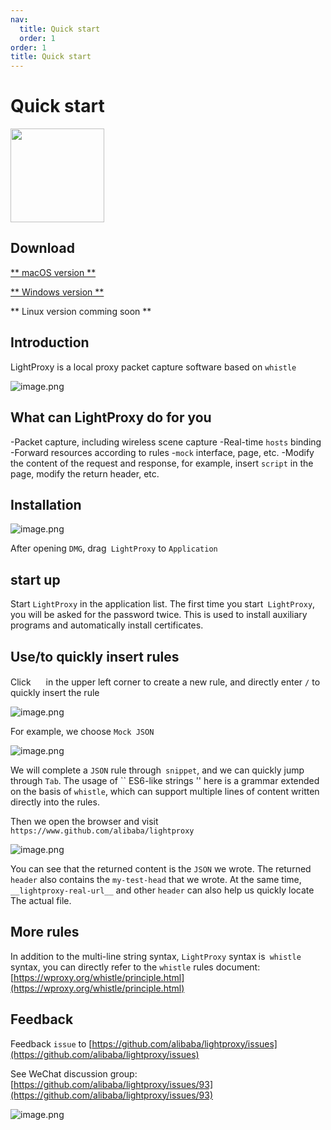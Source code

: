 ```yaml
---
nav:
  title: Quick start
  order: 1
order: 1
title: Quick start
---
```


# Quick start

<img height="150px" src="https://cdn.jsdelivr.net/gh/alibaba/lightproxy@master/vendor/files/icon.png">

## Download


[** macOS version **](https://gw.alipayobjects.com/os/LightProxy/LightProxy.dmg)


[** Windows version **](https://gw.alipayobjects.com/os/LightProxy/LightProxy-Setup.exe)


** Linux version comming soon **


## Introduction

LightProxy is a local proxy packet capture software based on `whistle`

![image.png](../imgs/preview-new.png)

## What can LightProxy do for you

-Packet capture, including wireless scene capture
-Real-time `hosts` binding
-Forward resources according to rules
-`mock` interface, page, etc.
-Modify the content of the request and response, for example, insert `script` in the page, modify the return header, etc.

## Installation


![image.png](../imgs/install.png)

After opening `DMG`, drag` LightProxy` to `Application`

## start up

Start `LightProxy` in the application list. The first time you start` LightProxy`, you will be asked for the password twice. This is used to install auxiliary programs and automatically install certificates.

## Use/to quickly insert rules

Click <img src="../imgs/add-btn.png" height="16px"/> in the upper left corner to create a new rule, and directly enter `/` to quickly insert the rule


![image.png](../imgs/quick-rule.png)

For example, we choose `Mock JSON`


![image.png](../imgs/mock-json.png)


We will complete a `JSON` rule through` snippet`, and we can quickly jump through `Tab`. The usage of `` ES6-like strings '' here is a grammar extended on the basis of `whistle`, which can support multiple lines of content written directly into the rules.

Then we open the browser and visit `https://www.github.com/alibaba/lightproxy`

![image.png](../imgs/mock-json-result.png)

You can see that the returned content is the `JSON` we wrote. The returned` header` also contains the `my-test-head` that we wrote. At the same time,` __lightproxy-real-url__` and other `header` can also help us quickly locate The actual file.

## More rules

In addition to the multi-line string syntax, `LightProxy` syntax is` whistle` syntax, you can directly refer to the `whistle` rules document: [https://wproxy.org/whistle/principle.html](https://wproxy.org/whistle/principle.html)

## Feedback

Feedback `issue` to [https://github.com/alibaba/lightproxy/issues](https://github.com/alibaba/lightproxy/issues)

See WeChat discussion group: [https://github.com/alibaba/lightproxy/issues/93](https://github.com/alibaba/lightproxy/issues/93)

![image.png](https://img.alicdn.com/imgextra/i1/O1CN01EIvMyu1kA5BdSDbrC_!!6000000004642-0-tps-1125-1485.jpg_400x400)
